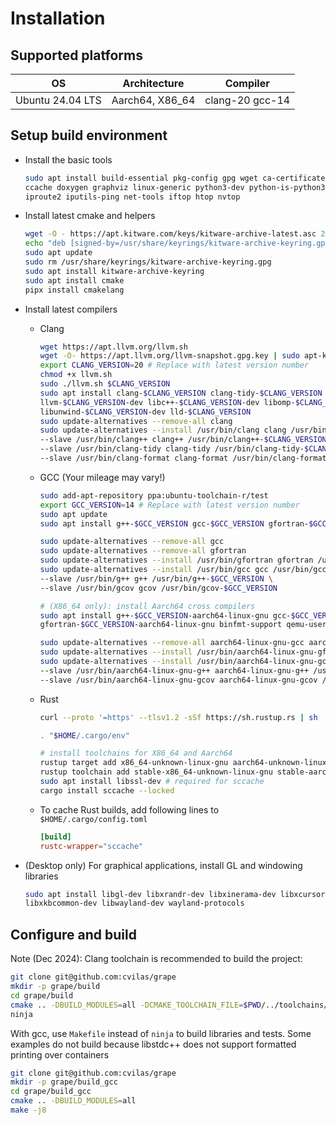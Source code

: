 # Installation

## Supported platforms

OS               |  Architecture   | Compiler
-----------------|-----------------|----------------
Ubuntu 24.04 LTS | Aarch64, X86_64 | clang-20 gcc-14

## Setup build environment

- Install the basic tools

  ```bash
  sudo apt install build-essential pkg-config gpg wget ca-certificates git-lfs curl ninja-build \
  ccache doxygen graphviz linux-generic python3-dev python-is-python3 pipx \
  iproute2 iputils-ping net-tools iftop htop nvtop
  ```

- Install latest cmake and helpers

  ```bash
  wget -O - https://apt.kitware.com/keys/kitware-archive-latest.asc 2>/dev/null | gpg --dearmor - | sudo tee /usr/share/keyrings/kitware-archive-keyring.gpg >/dev/null
  echo "deb [signed-by=/usr/share/keyrings/kitware-archive-keyring.gpg] https://apt.kitware.com/ubuntu/ $(lsb_release -cs) main" | sudo tee /etc/apt/sources.list.d/kitware.list >/dev/null
  sudo apt update
  sudo rm /usr/share/keyrings/kitware-archive-keyring.gpg
  sudo apt install kitware-archive-keyring
  sudo apt install cmake
  pipx install cmakelang
  ```

- Install latest compilers
  - Clang

    ```bash
    wget https://apt.llvm.org/llvm.sh
    wget -O- https://apt.llvm.org/llvm-snapshot.gpg.key | sudo apt-key add -
    export CLANG_VERSION=20 # Replace with latest version number
    chmod +x llvm.sh
    sudo ./llvm.sh $CLANG_VERSION
    sudo apt install clang-$CLANG_VERSION clang-tidy-$CLANG_VERSION clang-format-$CLANG_VERSION \
    llvm-$CLANG_VERSION-dev libc++-$CLANG_VERSION-dev libomp-$CLANG_VERSION-dev libc++abi-$CLANG_VERSION-dev \
    libunwind-$CLANG_VERSION-dev lld-$CLANG_VERSION
    sudo update-alternatives --remove-all clang 
    sudo update-alternatives --install /usr/bin/clang clang /usr/bin/clang-$CLANG_VERSION $CLANG_VERSION \
    --slave /usr/bin/clang++ clang++ /usr/bin/clang++-$CLANG_VERSION \
    --slave /usr/bin/clang-tidy clang-tidy /usr/bin/clang-tidy-$CLANG_VERSION \
    --slave /usr/bin/clang-format clang-format /usr/bin/clang-format-$CLANG_VERSION 
    ```

  - GCC (Your mileage may vary!)

    ```bash
    sudo add-apt-repository ppa:ubuntu-toolchain-r/test
    export GCC_VERSION=14 # Replace with latest version number
    sudo apt update
    sudo apt install g++-$GCC_VERSION gcc-$GCC_VERSION gfortran-$GCC_VERSION
    
    sudo update-alternatives --remove-all gcc 
    sudo update-alternatives --remove-all gfortran
    sudo update-alternatives --install /usr/bin/gfortran gfortran /usr/bin/gfortran-$GCC_VERSION $GCC_VERSION
    sudo update-alternatives --install /usr/bin/gcc gcc /usr/bin/gcc-$GCC_VERSION $GCC_VERSION \
    --slave /usr/bin/g++ g++ /usr/bin/g++-$GCC_VERSION \
    --slave /usr/bin/gcov gcov /usr/bin/gcov-$GCC_VERSION
    
    # (X86_64 only): install Aarch64 cross compilers 
    sudo apt install g++-$GCC_VERSION-aarch64-linux-gnu gcc-$GCC_VERSION-aarch64-linux-gnu \
    gfortran-$GCC_VERSION-aarch64-linux-gnu binfmt-support qemu-user-static qemu-system-arm -y

    sudo update-alternatives --remove-all aarch64-linux-gnu-gcc aarch64-linux-gnu-gfortran
    sudo update-alternatives --install /usr/bin/aarch64-linux-gnu-gfortran aarch64-linux-gnu-gfortran /usr/bin/aarch64-linux-gnu-gfortran-$GCC_VERSION $GCC_VERSION
    sudo update-alternatives --install /usr/bin/aarch64-linux-gnu-gcc aarch64-linux-gnu-gcc /usr/bin/aarch64-linux-gnu-gcc-$GCC_VERSION $GCC_VERSION \
    --slave /usr/bin/aarch64-linux-gnu-g++ aarch64-linux-gnu-g++ /usr/bin/aarch64-linux-gnu-g++-$GCC_VERSION \
    --slave /usr/bin/aarch64-linux-gnu-gcov aarch64-linux-gnu-gcov /usr/bin/aarch64-linux-gnu-gcov-$GCC_VERSION
    ```

  - Rust

    ```bash
    curl --proto '=https' --tlsv1.2 -sSf https://sh.rustup.rs | sh

    . "$HOME/.cargo/env"
    
    # install toolchains for X86_64 and Aarch64
    rustup target add x86_64-unknown-linux-gnu aarch64-unknown-linux-gnu
    rustup toolchain add stable-x86_64-unknown-linux-gnu stable-aarch64-unknown-linux-gnu
    sudo apt install libssl-dev # required for sccache
    cargo install sccache --locked
    ```

  - To cache Rust builds, add following lines to `$HOME/.cargo/config.toml`

    ```toml
    [build]
    rustc-wrapper="sccache"
    ```

- (Desktop only) For graphical applications, install GL and windowing libraries 

  ```bash
  sudo apt install libgl-dev libxrandr-dev libxinerama-dev libxcursor-dev libxi-dev \
  libxkbcommon-dev libwayland-dev wayland-protocols
  ```

## Configure and build

Note (Dec 2024): Clang toolchain is recommended to build the project:

```bash
git clone git@github.com:cvilas/grape
mkdir -p grape/build
cd grape/build
cmake .. -DBUILD_MODULES=all -DCMAKE_TOOLCHAIN_FILE=$PWD/../toolchains/toolchain_clang.cmake -GNinja
ninja
```

With gcc, use `Makefile` instead of `ninja` to build libraries and tests. Some examples do not build
because libstdc++ does not support formatted printing over containers

```bash
git clone git@github.com:cvilas/grape
mkdir -p grape/build_gcc
cd grape/build_gcc
cmake .. -DBUILD_MODULES=all
make -j8
```
